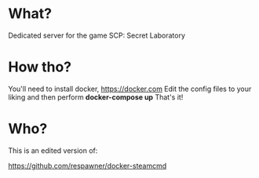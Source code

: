 # What?

Dedicated server for the game SCP: Secret Laboratory

# How tho?
You'll need to install docker, https://docker.com
Edit the config files to your liking and then perform **docker-compose up**
That's it!

# Who?

This is an edited version of:

https://github.com/respawner/docker-steamcmd
